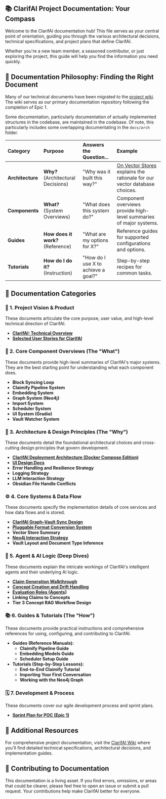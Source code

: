 ## 📚 ClarifAI Project Documentation: Your Compass

Welcome to the ClarifAI documentation hub! This file serves as your central point of orientation, guiding you through the various architectural decisions, technical specifications, and project plans that define ClarifAI.

Whether you're a new team member, a seasoned contributor, or just exploring the project, this guide will help you find the information you need quickly.

## 📖 Documentation Philosophy: Finding the Right Document

Many of our technical documents have been migrated to the [project wiki](https://github.com/robbiemu/aclarai/wiki). The wiki serves as our primary documentation repository following the completion of Epic 1.

Some documentation, particularly documentation of actually implemented structures in the codebase, are maintained in the codebase. Of note, this particularly includes some overlapping documentating in the `docs/arch` folder.

| Category | Purpose | Answers the Question... | Example |
| :--- | :--- | :--- | :--- |
| **Architecture** | **Why?** (Architectural Decisions) | "Why was it built this way?" | [On Vector Stores](https://github.com/robbiemu/aclarai/wiki/On-Vector-Stores) explains the rationale for our vector database choices. |
| **Components**| **What?** (System Overviews) | "What does this system do?" | Component overviews provide high-level summaries of major systems. |
| **Guides** | **How does it work?** (Reference) | "What are my options for X?" | Reference guides for supported configurations and options. |
| **Tutorials**| **How do I do it?** (Instruction) | "How do I use X to achieve a goal?" | Step-by-step recipes for common tasks. |

## 📝 Documentation Categories

### 🚀 1. Project Vision & Product

These documents articulate the core purpose, user value, and high-level technical direction of ClarifAI.

*   **[ClarifAI: Technical Overview](https://github.com/robbiemu/aclarai/wiki/Technical-Overview)**
*   **[Selected User Stories for ClarifAI](https://github.com/robbiemu/aclarai/wiki/Epic_1)**

### 🧩 2. Core Component Overviews (The "What")

These documents provide high-level summaries of ClarifAI's major systems. They are the best starting point for understanding what each component does.

*   **Block Syncing Loop**
*   **Claimify Pipeline System**
*   **Embedding System**
*   **Graph System (Neo4j)**
*   **Import System**
*   **Scheduler System**
*   **UI System (Gradio)**
*   **Vault Watcher System**

### 🧱 3. Architecture & Design Principles (The "Why")

These documents detail the foundational architectural choices and cross-cutting design principles that govern development.

*   **[ClarifAI Deployment Architecture (Docker Compose Edition)](https://github.com/robbiemu/aclarai/wiki/Architecture)**
*   **[UI Design Docs](https://github.com/robbiemu/aclarai/wiki/Design-Config-Panel)**
*   **Error Handling and Resilience Strategy**
*   **Logging Strategy**
*   **LLM Interaction Strategy**
*   **Obsidian File Handle Conflicts**

### ⚙️ 4. Core Systems & Data Flow

These documents specify the implementation details of core services and how data flows and is stored.

*   **[ClarifAI Graph–Vault Sync Design](https://github.com/robbiemu/aclarai/wiki/On-Graph-Vault-Synchronization)**
*   **[Pluggable Format Conversion System](https://github.com/robbiemu/aclarai/wiki/On-Pluggable-Formats)**
*   **Vector Store Summary**
*   **[Neo4j Interaction Strategy](https://github.com/robbiemu/aclarai/wiki/Idea-neo4J-ineteraction)**
*   **Vault Layout and Document Type Inference**

### 🧠 5. Agent & AI Logic (Deep Dives)

These documents explain the intricate workings of ClarifAI's intelligent agents and their underlying AI logic.

*   **[Claim Generation Walkthrough](https://github.com/robbiemu/aclarai/wiki/On-Claim-Generation)**
*   **[Concept Creation and Drift Handling](https://github.com/robbiemu/aclarai/wiki/On-Concepts)**
*   **[Evaluation Roles (Agents)](https://github.com/robbiemu/aclarai/wiki/On-Evaluation-Agents)**
*   **Linking Claims to Concepts**
*   **Tier 3 Concept RAG Workflow Design**

### 📚 6. Guides & Tutorials (The "How")

These documents provide practical instructions and comprehensive references for using, configuring, and contributing to ClarifAI.

*   **Guides (Reference Manuals):**
    *   **Claimify Pipeline Guide**
    *   **Embedding Models Guide**
    *   **Scheduler Setup Guide**
*   **Tutorials (Step-by-Step Lessons):**
    *   **End-to-End Claimify Tutorial**
    *   **Importing Your First Conversation**
    *   **Working with the Neo4j Graph**

### 🗓️ 7. Development & Process

These documents cover our agile development process and sprint plans.

*   **[Sprint Plan for POC (Epic 1)](https://github.com/robbiemu/aclarai/wiki/Project-History-&-Epic-1-Planning-Archive)**

## 🔗 Additional Resources

For comprehensive project documentation, visit the [ClarifAI Wiki](https://github.com/robbiemu/aclarai/wiki) where you'll find detailed technical specifications, architectural decisions, and implementation guides.

## 🤝 Contributing to Documentation

This documentation is a living asset. If you find errors, omissions, or areas that could be clearer, please feel free to open an issue or submit a pull request. Your contributions help make ClarifAI better for everyone.
